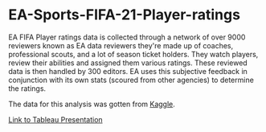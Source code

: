 # EA-Sports-FIFA-21-Player-ratings

EA FIFA Player ratings data is collected through a network of over 9000 reviewers known as EA data reviewers they're made up of coaches, professional scouts, and a lot of season ticket holders. They watch players, review their abilities and assigned them various ratings. These reviewed data is then handled by 300 editors. EA uses this subjective feedback in conjunction with its own stats (scoured from other agencies) to determine the ratings.

[This link contain article where EA Sports explains how FIFA player ratings are calculated]:(https://www.vg247.com/how-ea-calculates-fifa-17-player-ratings).
The data for this analysis was gotten from [Kaggle](https://www.kaggle.com/stefanoleone992/fifa-21-complete-player-dataset).

[Link to Tableau Presentation](https://public.tableau.com/app/profile/azeez4590/viz/EASportsFIFA2021playerratingsAnalysis/Story1?publish=yes)
